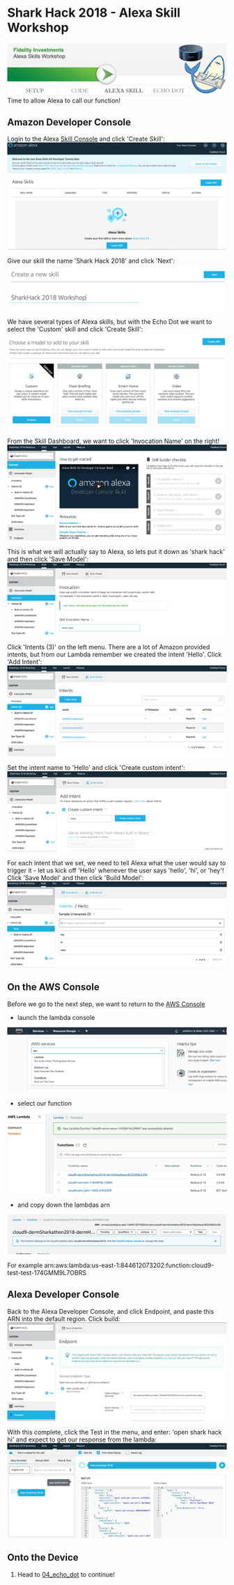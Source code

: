 # Shark Hack 2018 - Alexa Skill Workshop
![Alexa Skill](../images/SharkHack%202018%20Alexa%20Workshop%20Banner%20-%20Alexa%20Skill.png)
Time to allow Alexa to call our function!

## Amazon Developer Console

Login to the Alexa [Skill Console](https://developer.amazon.com/alexa/console/ask) and click 'Create Skill':
![Alexa Developer Landing Page](../images/Alexa%20Console%20-%2001%20-%20Landing.png)

Give our skill the name 'Shark Hack 2018' and click 'Next':
![Alexa Developer New Skill](../images/Alexa%20Console%20-%2002%20-%20New%20Skill.png)

We have several types of Alexa skills, but with the Echo Dot we want to select the 'Custom' skill and click 'Create Skill':
![Alexa Developer Custom Skill](../images/Alexa%20Console%20-%2003%20-%20Custom%20Skill.png)

From the Skill Dashboard, we want to click 'Invocation Name' on the right!
![Alexa Developer Skill Dashboard](../images/Alexa%20Console%20-%2004%20-%20Skill%20Dashboard.png)

This is what we will actually say to Alexa, so lets put it down as 'shark hack' and then click 'Save Model':
![Alexa Developer Invocation](../images/Alexa%20Console%20-%2005%20-%20Invocation.png)

Click 'Intents (3)' on the left menu. There are a lot of Amazon provided intents, but from our Lambda remember we created the intent 'Hello'. Click 'Add Intent':
![Alexa Developer Intent List](../images/Alexa%20Console%20-%2006%20-%20Intent%20List.png)

Set the intent name to 'Hello' and click 'Create custom intent':
![Alexa Developer Custom Intent](../images/Alexa%20Console%20-%2007%20-%20Custom%20Intent.png)

For each intent that we set, we need to tell Alexa what the user would say to trigger it - let us kick off 'Hello' whenever the user says 'hello', 'hi', or 'hey'! Click 'Save Model' and then click 'Build Model':
![Alexa Developer Intent Utterences](../images/Alexa%20Console%20-%2008%20-%20Intent%20Utterances.png)

## On the AWS Console
Before we go to the next step, we want to return to the [AWS Console](https://console.aws.amazon.com/console/home?region=us-east-1) 

* launch the lambda console

![AWS Lambda Console](../images/Cloud9_LambdaConsole.png)

* select our function

![AWS Lambda Console](../images/Cloud9_Function.png)

* and copy down the lambdas arn

![AWS Lambda Console](../images/Cloud9_LambdaArn.png)

For example arn:aws:lambda:us-east-1:844612073202:function:cloud9-test-test-174GMM9L7OBRS

## Alexa Developer Console

Back to the Alexa Developer Console, and click Endpoint, and paste this ARN into the default region. Click build:
![Alexa Developer Endpoint](../images/Alexa%20Console%20-%2010%20-%20Endpoint.png)

With this complete, click the Test in the menu, and enter: 'open shark hack hi' and expect to get our response from the lambda:
![Alexa Developer Test](../images/Alexa%20Console%20-%2011%20-%20Test.png)

## Onto the Device
1. Head to [04_echo_dot](../04_echo_dot) to continue!
